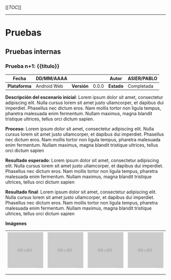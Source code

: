 
[[_TOC_]]


---

# Pruebas
## Pruebas internas
### Prueba n+1: {{titulo}}

| Fecha | DD/MM/AAAA  | | |  Autor | ASIER/PABLO |
| --- | --- | --- | --- | --- | --- |
| **Plataforma** | Android Web | **Versión** | 0.0.0 | **Estado** | Completada |

**Descripción del escenario inicial**:
Lorem ipsum dolor sit amet, consectetur adipiscing elit. Nulla cursus lorem sit amet justo ullamcorper, et dapibus dui imperdiet. Phasellus nec dictum eros. Nam mollis tortor non ligula tempus, pharetra malesuada enim fermentum. Nullam maximus, magna blandit tristique ultrices, tellus orci dictum sapien.

**Proceso**:
Lorem ipsum dolor sit amet, consectetur adipiscing elit. Nulla cursus lorem sit amet justo ullamcorper, et dapibus dui imperdiet. Phasellus nec dictum eros. Nam mollis tortor non ligula tempus, pharetra malesuada enim fermentum. Nullam maximus, magna blandit tristique ultrices, tellus orci dictum sapien

**Resultado esperado**:
Lorem ipsum dolor sit amet, consectetur adipiscing elit. Nulla cursus lorem sit amet justo ullamcorper, et dapibus dui imperdiet. Phasellus nec dictum eros. Nam mollis tortor non ligula tempus, pharetra malesuada enim fermentum. Nullam maximus, magna blandit tristique ultrices, tellus orci dictum sapien

**Resultado final**:
Lorem ipsum dolor sit amet, consectetur adipiscing elit. Nulla cursus lorem sit amet justo ullamcorper, et dapibus dui imperdiet. Phasellus nec dictum eros. Nam mollis tortor non ligula tempus, pharetra malesuada enim fermentum. Nullam maximus, magna blandit tristique ultrices, tellus orci dictum sapien

**Imágenes**

| ![imagenes/800x800.png](imagenes/800x800.png) | ![imagenes/800x800.png](imagenes/800x800.png) | ![imagenes/800x800.png](imagenes/800x800.png) | ![imagenes/800x800.png](imagenes/800x800.png) |
| --- | --- | --- | --- |
---
